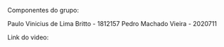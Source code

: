 Componentes do grupo:

Paulo Vinicius de Lima Britto - 1812157
Pedro Machado Vieira - 2020711

Link do video:
